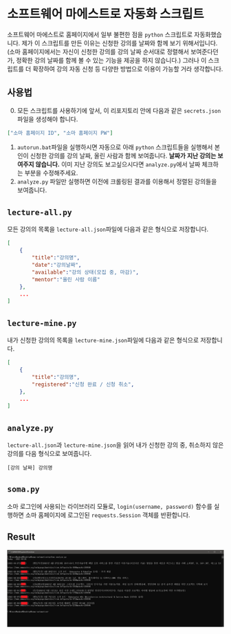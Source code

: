 # 소프트웨어 마에스트로 자동화 스크립트

소프트웨어 마에스트로 홈페이지에서 일부 불편한 점을 `python` 스크립트로 자동화했습니다. 제가 이 스크립트를 만든 이유는 신청한 강의를 날짜와 함께 보기 위해서입니다. (소마 홈페이지에서는 자신이 신청한 강의를 강의 날짜 순서대로 정렬해서 보여준다던가, 정확한 강의 날짜를 함께 볼 수 있는 기능을 제공을 하지 않습니다.) 그러나 이 스크립트를 더 확장하여 강의 자동 신청 등 다양한 방법으로 이용이 가능할 거라 생각합니다. 

## 사용법

0. 모든 스크립트를 사용하기에 앞서, 이 리포지토리 안에 다음과 같은 `secrets.json ` 파일을 생성해야 합니다.

```json
["소마 홈페이지 ID", "소마 홈페이지 PW"]
```

1.  `autorun.bat`파일을 실행하시면 자동으로 아래 `python` 스크립트들을 실행해서 본인이 신청한 강의를 강의 날짜, 올린 사람과 함께 보여줍니다. **날짜가 지난 강의는 보여주지 않습니다.** 이미 지난 강의도 보고싶으시다면 `analyze.py`에서 날짜 체크하는 부분을 수정해주세요.
2. `analyze.py` 파일만 실행하면 이전에 크롤링된 결과를 이용해서 정렬된 강의들을 보여줍니다.

## `lecture-all.py`

모든 강의의 목록을 `lecture-all.json`파일에 다음과 같은 형식으로 저장합니다.

```json
[
    {
        "title":"강의명",
        "date":"강의날짜",
        "available":"강의 상태(모집 중, 마감)",
    	"mentor":"올린 사람 이름"
    },
    ...
]
```

## `lecture-mine.py`

내가 신청한 강의의 목록을 `lecture-mine.json`파일에 다음과 같은 형식으로 저장합니다.

```json
[
    {
        "title":"강의명",
        "registered":"신청 완료 / 신청 취소",
    },
    ...
]
```

## `analyze.py`

`lecture-all.json`과 `lecture-mine.json`을 읽어 내가 신청한 강의 중, 취소하지 않은 강의를 다음 형식으로 보여줍니다.

```
[강의 날짜] 강의명
```

## `soma.py`

소마 로그인에 사용되는 라이브러리 모듈로, `login(username, password)` 함수를 실행하면 소마 홈페이지에 로그인된 `requests.Session` 객체를 반환합니다.

## Result

![image-20210426184234961](imgs/image-20210426184234961.png)

